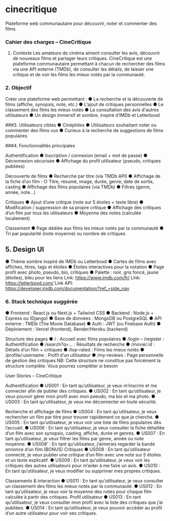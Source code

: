 # cinecritique
Plateforme web communautaire pour découvrir, noter et commenter des films.

### Cahier des charges – CineCritique
1. Contexte
Les amateurs de cinéma aiment consulter les avis, découvrir de nouveaux films et partager leurs critiques. CineCritique est une plateforme communautaire permettant à chacun de rechercher des films via une API externe (TMDb), de consulter les détails, de laisser une critique et de voir les films les mieux notés par la communauté.

### 2. Objectif
Créer une plateforme web permettant :
● La recherche et la découverte de films (affiche, synopsis, note, etc.)
● L’ajout de critiques personnelles
● Le classement des films les mieux notés
● La consultation des avis d'autres utilisateurs
● Un design immersif et sombre, inspiré d’IMDb et Letterboxd

###3. Utilisateurs cibles
● Cinéphiles
● Utilisateurs souhaitant noter ou commenter des films vus
● Curieux à la recherche de suggestions de films populaires

###4. Fonctionnalités principales

Authentification
● Inscription / connexion (email + mot de passe)
● Déconnexion sécurisée
● Affichage du profil utilisateur (pseudo, critiques publiées)

Découverte de films
● Recherche par titre (via TMDb API)
● Affichage de la fiche d’un film :
○ Titre, résumé, image, durée, genre, date de sortie, casting
● Affichage des films populaires (via TMDb)
● Filtres (genre, année, note…)

Critiques
● Ajout d’une critique (note sur 5 étoiles + texte libre)
● Modification / suppression de sa propre critique
● Affichage des critiques d’un film par tous les utilisateurs
● Moyenne des notes (calculée localement)

Classement
● Page dédiée aux films les mieux notés par la communauté
● Tri par popularité (note moyenne) ou nombre de critiques


## 5. Design UI
● Thème sombre inspiré de IMDb ou Letterboxd
● Cartes de films avec affiches, titres, tags et étoiles
● Étoiles interactives pour la notation
● Page profil avec photo, pseudo, bio, critiques
● Palette : noir, gris foncé, jaune (étoiles), bleu pour les liens
Link: https://www.imdb.com/fr/
Link: https://letterboxd.com/
Link API: https://developer.imdb.com/documentation/?ref_=side_nav


### 6. Stack technique suggérée
● Frontend : React.js ou Next.js + Tailwind CSS
● Backend : Node.js + Express ou (Django)
● Base de données : MongoDB ou PostgreSQL
● API externe : TMDb (The Movie Database)
● Auth : JWT (ou Firebase Auth)
● Déploiement : Vercel (frontend), Render/Heroku (backend)

Structure des pages
● / : Accueil avec films populaires
● /login – /register : Authentification
● /search?q=… : Résultats de recherche
● /movie/:id : Détails d’un film + critiques
● /top-rated : Films les mieux notés
● /profile/:username : Profil d’un utilisateur
● /my-reviews : Page personnelle de gestion des critiques
NB: Cette structure ne constitue pas forcément la structure complète. Vous pourrez compléter si besoin

User Stories – CineCritique

Authentification
● US001 : En tant qu’utilisateur, je veux m’inscrire et me connecter afin de publier des critiques.
● US002 : En tant qu’utilisateur, je veux pouvoir gérer mon profil avec mon pseudo, ma bio et ma photo.
● US003 : En tant qu’utilisateur, je veux me déconnecter en toute sécurité.

Recherche et affichage de films
● US004 : En tant qu’utilisateur, je veux rechercher un film par titre pour trouver rapidement ce que je cherche.
● US005 : En tant qu’utilisateur, je veux voir une liste de films populaires dès l’accueil.
● US006 : En tant qu’utilisateur, je veux consulter la fiche détaillée d’un film avec son synopsis, casting, affiche, durée et genres.
● US007 : En tant qu’utilisateur, je veux filtrer les films par genre, année ou note moyenne.
● US008’ : En tant qu’utilisateur, j’aimerais regarder la bande annonce d’un film.(BONUS)
Critiques
● US008 : En tant qu’utilisateur connecté, je veux publier une critique d’un film avec une note sur 5 étoiles et un texte explicatif.
● US009 : En tant qu’utilisateur, je veux voir les critiques des autres utilisateurs pour m’aider à me faire un avis.
● US010 : En tant qu’utilisateur, je veux modifier ou supprimer mes propres critiques.

Classements & interaction
● US011 : En tant qu’utilisateur, je veux consulter un classement des films les mieux notés par la communauté.
● US012 : En tant qu’utilisateur, je veux voir la moyenne des notes pour chaque film calculée à partir des critiques.
Profil utilisateur
● US013 : En tant qu’utilisateur, je veux consulter mon profil avec la liste des critiques que j’ai publiées.
● US014 : En tant qu’utilisateur, je veux pouvoir accéder au profil d’un autre utilisateur pour voir ses critiques.
